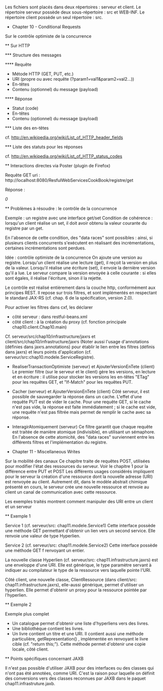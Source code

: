 Les fichiers sont placés dans deux répertoires : serveur et client.
Le répertoire serveur possède deux sous-répertoire : src et WEB-INF.
Le répertoire client possède un seul répertoire : src.


* Chapter 10 - Conditional Requests

Sur le contrôle optimiste de la concurrence

** Sur HTTP

*** Structure des messages

**** Requête

- Métode HTTP (GET, PUT, etc.)
- URI (propre ou avec requête (?param1=val1&param2=val2...))
- En-têtes
- Contenu (optionnel) du message (payload)

**** Réponse

- Statut (code)
- En-têtes
- Contenu (optionnel) du message (payload)

*** Liste des en-têtes

cf. http://en.wikipedia.org/wiki/List_of_HTTP_header_fields

*** Liste des statuts pour les réponses

cf. http://en.wikipedia.org/wiki/List_of_HTTP_status_codes


** Interactions directes via Poster (plugin de Firefox)

Requête
GET
uri : http://localhost:8080/ResfulWebServicesCookBook/registre/get

Réponse : 
<?xml version="1.0" encoding="UTF-8" standalone="yes"?><ressource><i>0</i></ressource>

** Problèmes à résoudre : le contrôle de la concurrence

Exemple : un registre avec une interface get/set
Condition de cohérence : lorsqu'un client réalise un set, il doit avoir
obtenu la valeur courante du registre par un get. 

En l'absence de cette condition, des "data races" sont possibles :
ainsi, si plusieurs clients concurrents s'exécutent en réalisant des
incrémentations, certaines incrémentations sont perdues.

Idée : contrôle optimiste de la concurrence
On ajoute une version au registre.
Lorsqu'un client réalise une lecture (get), il reçoit la version en plus de la valeur.
Lorsqu'il réalise une écriture (set), il envoie la dernière version
qu'il a lue. Le serveur compare la version envoyée à celle courante : si
elles sont égales, il réalise l'écriture, sinon il la rejette.

Le contrôle est réalisé entièrement dans la couche http, conformément
aux principes REST.
Il repose sur trois filtres, et sont implémentés en respectant le
standard JAX-RS (cf. chap. 6 de la spécification, version 2.0).

Pour activer les filtres dans cxf, les déclarer
- côté serveur : dans restful-beans.xml
- côté client : à la création du proxy (cf. fonction principale chap10.client.Chap10.main)

Cf. serveur/src/chap10/infrastructure/jaxrs
et client/src/chap10/infrastructure/jaxrs
(Noter aussi l'usage d'annotations (définies dans jaxrs.annotations)
pour établir le lien entre les filtres (définis dans jaxrs) 
et leurs points d'application
(cf. serveur/src:chap10.modele.ServiceRegistre).

- RealiserTransactionOptimiste (serveur) et AjouterVersionEnTete (client)
Le premier filtre (sur le serveur et le client) gère les versions, en lecture et en écriture : il
utilise pour stocker les versions les en-têtes "ETag" pour les requêtes GET, et "If-Match"
pour les requêtes  PUT.

- Cacher (serveur) et AjouterVersionEnTete (client)
Côté serveur, il est possible de sauvegarder la réponse dans un cache.
L'effet d'une requête PUT est de vider le cache.
Pour une requête GET, 
si le cache n'est pas vide, la réponse est  faite
immédiatement ; si le cache est vide, une requête n'est pas filtrée mais
permet de remplir le cache avec sa réponse. 

- InteragirAtomiquement (serveur)
Ce filtre garantit que chaque requête est traitée de manière atomique (indivisible),
en utilisant un sémaphore. En l'absence de cette atomicité, des "data
races" surviennent entre les différents filtres et l'implémentation du registre.

* Chapter 11 - Miscellaneous Writes

Sur la mobilité des canaux
Ce chapitre traite de requêtes POST, utilisées pour modifier l'état des
ressources du serveur. 
Voir le chapitre 1 pour la différence entre PUT et POST
Les différents usages considérés impliquent pour le serveur la création
d'une ressource dont la nouvelle adresse (URI) est renvoyée au client. 
Autrement dit, dans le modèle abstrait chimique présenté en cours, le
serveur crée une nouvelle ressource et renvoie au client un  canal de
communication avec cette ressource. 

Les exemples traités montrent comment manipuler des URI entre un client
et un serveur

** Exemple 1

Service 1 (cf. serveur/src: chap11.modele.Service1) 
Cette interface possède une méthode GET permettant d'obtenir un lien
vers un second service. Elle renvoie une valeur de type
Hyperlien<Service2>.

Service 2 (cf. serveur/src: chap11.modele.Service2) 
Cette interface possède une méthode GET f renvoyant un entier.

La nouvelle classe Hyperlien (cf. serveur/src:
chap11.infrastructure.jaxrs) est une enveloppe d'une URI. Elle est
générique, le type paramètre servant à indiquer au compilateur le type
de la ressource vers laquelle pointe l'URI.

Côté client, une nouvelle classe, ClientRessource (dans client/src:
chap11.infrastructure.jaxrs), elle-aussi générique, permet d'utiliser un
hyperlien. Elle permet d'obtenir un proxy pour la ressource pointée par
l'hyperlien. 

** Exemple 2

Exemple plus complet
- Un catalogue permet d'obtenir une liste d'hyperliens vers des livres.
- Une bibliothèque contient les livres.
- Un livre contient un titre et une URI. Il contient aussi une méthode
  particulière, getRepresentation() , implémentée en renvoyant le livre
  cible (cf. "return this;"). Cette méthode permet d'obtenir une copie
  locale, côté client. 

** Points spécifiques concernant JAXB

Il n'est pas possible d'utiliser JAXB pour des interfaces ou des classes
qui n'ont pas été annotées, comme URI. C'est la raison pour laquelle on
définit des conversions vers des classes reconnues par JAXB dans le
paquet chap11.infrastruture.jaxb.


